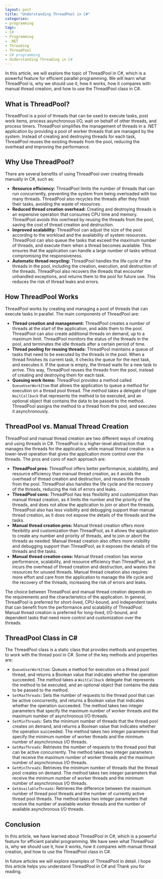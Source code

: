 ```yaml
---
layout: post
title: "Understanding ThreadPool in C#"
categories:
- programming
tags:
- C#
- Programming
- .NET
- Threading
- ThreadPool
- C# programming
- Understanding Threading in C#
---
```


In this article, we will explore the topic of ThreadPool in C#, which is a powerful feature for efficient parallel programming. We will learn what ThreadPool is, why we should use it, how it works, how it compares with manual thread creation, and how to use the ThreadPool class in C#.

## What is ThreadPool?

ThreadPool is a pool of threads that can be used to execute tasks, post work items, process asynchronous I/O, wait on behalf of other threads, and process timers. ThreadPool simplifies the management of threads in a .NET application by providing a pool of worker threads that are managed by the system. Instead of creating and destroying threads for each task, ThreadPool reuses the existing threads from the pool, reducing the overhead and improving the performance.

## Why Use ThreadPool?

There are several benefits of using ThreadPool over creating threads manually in C#, such as:

- **Resource efficiency:** ThreadPool limits the number of threads that can run concurrently, preventing the system from being overloaded with too many threads. ThreadPool also recycles the threads after they finish their tasks, avoiding the waste of resources.
- **Reduced thread creation overhead:** Creating and destroying threads is an expensive operation that consumes CPU time and memory. ThreadPool avoids this overhead by reusing the threads from the pool, saving the cost of thread creation and destruction.
- **Improved scalability:** ThreadPool can adjust the size of the pool according to the workload and the availability of system resources. ThreadPool can also queue the tasks that exceed the maximum number of threads, and execute them when a thread becomes available. This ensures that the application can handle a large number of tasks without compromising the responsiveness.
- **Automatic thread recycling:** ThreadPool handles the life cycle of the threads in the pool, including the creation, execution, and destruction of the threads. ThreadPool also recovers the threads that encounter unhandled exceptions, and returns them to the pool for future use. This reduces the risk of thread leaks and errors.

## How ThreadPool Works

ThreadPool works by creating and managing a pool of threads that can execute tasks in parallel. The main components of ThreadPool are:

- **Thread creation and management:** ThreadPool creates a number of threads at the start of the application, and adds them to the pool. ThreadPool can also create additional threads on demand, up to a maximum limit. ThreadPool monitors the status of the threads in the pool, and terminates the idle threads after a certain period of time.
- **Thread pooling for reusing threads:** ThreadPool maintains a queue of tasks that need to be executed by the threads in the pool. When a thread finishes its current task, it checks the queue for the next task, and executes it. If the queue is empty, the thread waits for a new task to arrive. This way, ThreadPool reuses the threads from the pool, instead of creating and destroying them for each task.
- **Queuing work items:** ThreadPool provides a method called `QueueUserWorkItem` that allows the application to queue a method for execution on a thread pool thread. The method takes a delegate of type `WaitCallback` that represents the method to be executed, and an optional object that contains the data to be passed to the method. ThreadPool assigns the method to a thread from the pool, and executes it asynchronously.

## ThreadPool vs. Manual Thread Creation

ThreadPool and manual thread creation are two different ways of creating and using threads in C#. ThreadPool is a higher-level abstraction that manages the threads for the application, while manual thread creation is a lower-level operation that gives the application more control over the threads. The pros and cons of each approach are:

- **ThreadPool pros:** ThreadPool offers better performance, scalability, and resource efficiency than manual thread creation, as it avoids the overhead of thread creation and destruction, and reuses the threads from the pool. ThreadPool also handles the life cycle and the recovery of the threads, reducing the risk of errors and leaks.
- **ThreadPool cons:** ThreadPool has less flexibility and customization than manual thread creation, as it limits the number and the priority of the threads, and does not allow the application to join or abort the threads. ThreadPool also has less visibility and debugging support than manual thread creation, as it does not expose the details of the threads and the tasks.
- **Manual thread creation pros:** Manual thread creation offers more flexibility and customization than ThreadPool, as it allows the application to create any number and priority of threads, and to join or abort the threads as needed. Manual thread creation also offers more visibility and debugging support than ThreadPool, as it exposes the details of the threads and the tasks.
- **Manual thread creation cons:** Manual thread creation has worse performance, scalability, and resource efficiency than ThreadPool, as it incurs the overhead of thread creation and destruction, and wastes the resources for unused threads. Manual thread creation also requires more effort and care from the application to manage the life cycle and the recovery of the threads, increasing the risk of errors and leaks.

The choice between ThreadPool and manual thread creation depends on the requirements and the characteristics of the application. In general, ThreadPool is preferred for short-lived, CPU-bound, and independent tasks that can benefit from the performance and scalability of ThreadPool. Manual thread creation is preferred for long-lived, I/O-bound, and dependent tasks that need more control and customization over the threads.

## ThreadPool Class in C#

The ThreadPool class is a static class that provides methods and properties to work with the thread pool in C#. Some of the key methods and properties are:

- `QueueUserWorkItem`: Queues a method for execution on a thread pool thread, and returns a Boolean value that indicates whether the operation succeeded. The method takes a `WaitCallback` delegate that represents the method to be executed, and an optional object that contains the data to be passed to the method.
- `SetMaxThreads`: Sets the number of requests to the thread pool that can be active concurrently, and returns a Boolean value that indicates whether the operation succeeded. The method takes two integer parameters that specify the maximum number of worker threads and the maximum number of asynchronous I/O threads.
- `SetMinThreads`: Sets the minimum number of threads that the thread pool creates on demand, and returns a Boolean value that indicates whether the operation succeeded. The method takes two integer parameters that specify the minimum number of worker threads and the minimum number of asynchronous I/O threads.
- `GetMaxThreads`: Retrieves the number of requests to the thread pool that can be active concurrently. The method takes two integer parameters that receive the maximum number of worker threads and the maximum number of asynchronous I/O threads.
- `GetMinThreads`: Retrieves the minimum number of threads that the thread pool creates on demand. The method takes two integer parameters that receive the minimum number of worker threads and the minimum number of asynchronous I/O threads.
- `GetAvailableThreads`: Retrieves the difference between the maximum number of thread pool threads and the number of currently active thread pool threads. The method takes two integer parameters that receive the number of available worker threads and the number of available asynchronous I/O threads.

## Conclusion

In this article, we have learned about ThreadPool in C#, which is a powerful feature for efficient parallel programming. We have seen what ThreadPool is, why we should use it, how it works, how it compares with manual thread creation, and how to use the ThreadPool class in C#.

In future articles we will explore examples of ThreadPool in detail. I hope this article helps you understand ThreadPool in C# and Thank you for reading.
